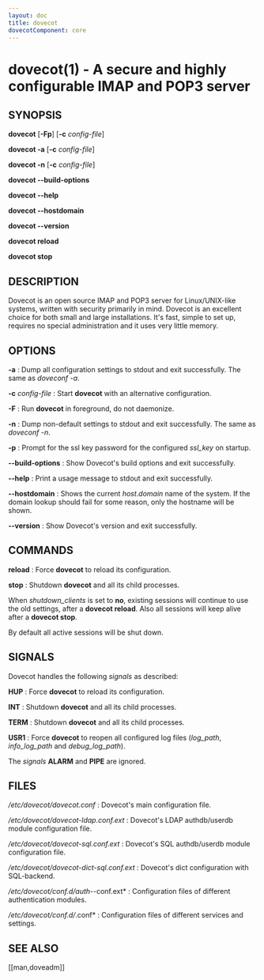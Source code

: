 ```yaml
---
layout: doc
title: dovecot
dovecotComponent: core
---
```


# dovecot(1) - A secure and highly configurable IMAP and POP3 server

## SYNOPSIS

**dovecot** [**-Fp**] [**-c** *config-file*]

**dovecot -a** [**-c** *config-file*]

**dovecot -n** [**-c** *config-file*]

**dovecot -\-build-options**

**dovecot -\-help**

**dovecot -\-hostdomain**

**dovecot -\-version**

**dovecot reload**

**dovecot stop**

## DESCRIPTION

Dovecot is an open source IMAP and POP3 server for Linux/UNIX-like
systems, written with security primarily in mind. Dovecot is an
excellent choice for both small and large installations. It's fast,
simple to set up, requires no special administration and it uses very
little memory.

## OPTIONS

**-a**
:   Dump all configuration settings to stdout and exit successfully. The
    same as *doveconf -a*.

**-c** *config-file*
:   Start **dovecot** with an alternative configuration.

**-F**
:   Run **dovecot** in foreground, do not daemonize.

**-n**
:   Dump non-default settings to stdout and exit successfully. The same
    as *doveconf -n*.

**-p**
:   Prompt for the ssl key password for the configured *ssl_key* on startup.

**-\-build-options**
:   Show Dovecot's build options and exit successfully.

**-\-help**
:   Print a usage message to stdout and exit successfully.

**-\-hostdomain**
:   Shows the current *host*.*domain* name of the system. If the domain
    lookup should fail for some reason, only the hostname will be shown.

**-\-version**
:   Show Dovecot's version and exit successfully.

## COMMANDS

**reload**
:   Force **dovecot** to reload its configuration.

**stop**
:   Shutdown **dovecot** and all its child processes.

When *shutdown_clients* is set to **no**, existing sessions will
continue to use the old settings, after a **dovecot reload**. Also all
sessions will keep alive after a **dovecot stop**.

By default all active sessions will be shut down.

## SIGNALS

Dovecot handles the following *signals* as described:

**HUP**
:   Force **dovecot** to reload its configuration.

**INT**
:   Shutdown **dovecot** and all its child processes.

**TERM**
:   Shutdown **dovecot** and all its child processes.

**USR1**
:   Force **dovecot** to reopen all configured log files (*log_path*,
    *info_log_path* and *debug_log_path*).

The *signals* **ALARM** and **PIPE** are ignored.

## FILES

*/etc/dovecot/dovecot.conf*
:   Dovecot's main configuration file.

*/etc/dovecot/dovecot-ldap.conf.ext*
:   Dovecot's LDAP authdb/userdb module configuration file.

*/etc/dovecot/dovecot-sql.conf.ext*
:   Dovecot's SQL authdb/userdb module configuration file.

*/etc/dovecot/dovecot-dict-sql.conf.ext*
:   Dovecot's dict configuration with SQL-backend.

*/etc/dovecot/conf.d/auth-*-conf.ext*
:   Configuration files of different authentication modules.

*/etc/dovecot/conf.d/*.conf*
:   Configuration files of different services and settings.

<!-- @include: include/reporting-bugs.inc -->

## SEE ALSO

[[man,doveadm]]

